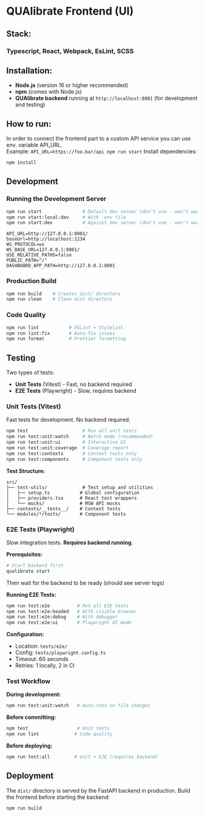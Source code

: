 # QUAlibrate Frontend (UI)

## Stack:

### Typescript, React, Webpack, EsLint, SCSS

## Installation:
- **Node.js** (version 16 or higher recommended)
- **npm** (comes with Node.js)
- **QUAlibrate backend** running at `http://localhost:8001` (for development and testing)

## How to run:

In order to connect the frontend part to a custom API service you can use env.
variable API_URL.  
Example: `API_URL=https://foo.bar/api npm run start`
Install dependencies:

```bash
npm install
```

## Development

### Running the Development Server

```bash
npm run start               # Default dev server (don't use - won't work with backend)
npm run start:local:dev     # With .env file
npm run start:dev           # Against dev server (don't use - won't work with backend)
```

```env
API_URL=http://127.0.0.1:8001/
baseUrl=http://localhost:1234
WS_PROTOCOL=ws
WS_BASE_URL=127.0.0.1:8001/
USE_RELATIVE_PATHS=false
PUBLIC_PATH="/"
DASHBOARD_APP_PATH=http://127.0.0.1:8001
```

### Production Build

```bash
npm run build    # Creates dist/ directory
npm run clean    # Clean dist directory
```

### Code Quality

```bash
npm run lint           # ESLint + Stylelint
npm run lint:fix       # Auto-fix issues
npm run format         # Prettier formatting
```

## Testing

Two types of tests:
- **Unit Tests** (Vitest) - Fast, no backend required
- **E2E Tests** (Playwright) - Slow, requires backend

### Unit Tests (Vitest)

Fast tests for development. No backend required.

```bash
npm test                    # Run all unit tests
npm run test:unit:watch     # Watch mode (recommended)
npm run test:unit:ui        # Interactive UI
npm run test:unit:coverage  # Coverage report
npm run test:contexts       # Context tests only
npm run test:components     # Component tests only
```

**Test Structure:**
```
src/
├── test-utils/             # Test setup and utilities
│   ├── setup.ts           # Global configuration
│   ├── providers.tsx      # React test wrappers
│   └── mocks/             # MSW API mocks
├── contexts/__tests__/    # Context tests
└── modules/*/tests/       # Component tests
```

### E2E Tests (Playwright)

Slow integration tests. **Requires backend running.**

**Prerequisites:**
```bash
# Start backend first
qualibrate start
```

Then wait for the backend to be ready (should see server logs)

**Running E2E Tests:**
```bash
npm run test:e2e          # Run all E2E tests
npm run test:e2e:headed   # With visible browser
npm run test:e2e:debug    # With debugger
npm run test:e2e:ui       # Playwright UI mode
```

**Configuration:**
- Location: `tests/e2e/`
- Config: `tests/playwright.config.ts`
- Timeout: 60 seconds
- Retries: 1 locally, 2 in CI

### Test Workflow

**During development:**
```bash
npm run test:unit:watch   # Auto-runs on file changes
```

**Before committing:**
```bash
npm test                  # Unit tests
npm run lint             # Code quality
```

**Before deploying:**
```bash
npm run test:all         # Unit + E2E (requires backend)
```

## Deployment

The `dist/` directory is served by the FastAPI backend in production. Build the frontend before starting the backend:

```bash
npm run build
```